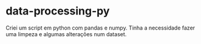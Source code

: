 # data-processing-py
Criei um script em python com pandas e numpy.
Tinha a necessidade fazer uma limpeza e algumas alterações num dataset.
